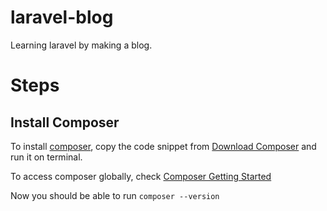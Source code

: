 # laravel-blog

Learning laravel by making a blog.

# Steps

## Install Composer

To install [composer](https://getcomposer.org), copy the code snippet from
[Download Composer](https://getcomposer.org/download/) and run it on terminal.

To access composer globally, check
[Composer Getting Started](https://getcomposer.org/doc/00-intro.md)

Now you should be able to run `composer --version`
